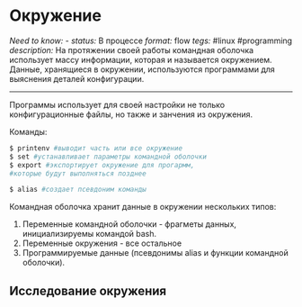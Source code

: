 # Окружение
*Need to know:* -
*status:* В процессе
*format:* flow
*tegs:* #linux #programming 
*description:* На протяжении своей работы командная оболочка использует массу информации, которая и называется окружением. Данные, хранящиеся в окружении, используются программами для выяснения деталей конфигурации.

---
Программы использует для своей настройки не только конфигурационные файлы, но также и занчения из окружения.

Команды:
```bash
$ printenv #выводит часть или все окружение
$ set #устанавливает параметры командной оболочки
$ export #экспортирует окружение для прогармм, 
#которые будут выполняться позднее

$ alias #создает псевдоним команды
```

Командная оболочка хранит данные в окружении нескольких типов:
1. Переменные командной оболочки - фрагметы данных, инициализируемы командой bash.
2. Переменные окружения - все остальное
3. Программируемые данные (псевдонимы alias и функции командной оболочки).

## Исследование окружения
